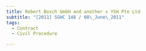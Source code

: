 ```yaml
---
title: Robert Bosch GmbH and another v YSH Pte Ltd 
subtitle: "[2011] SGHC 148 / 08\_June\_2011"
tags:
  - Contract
  - Civil Procedure

---
```


